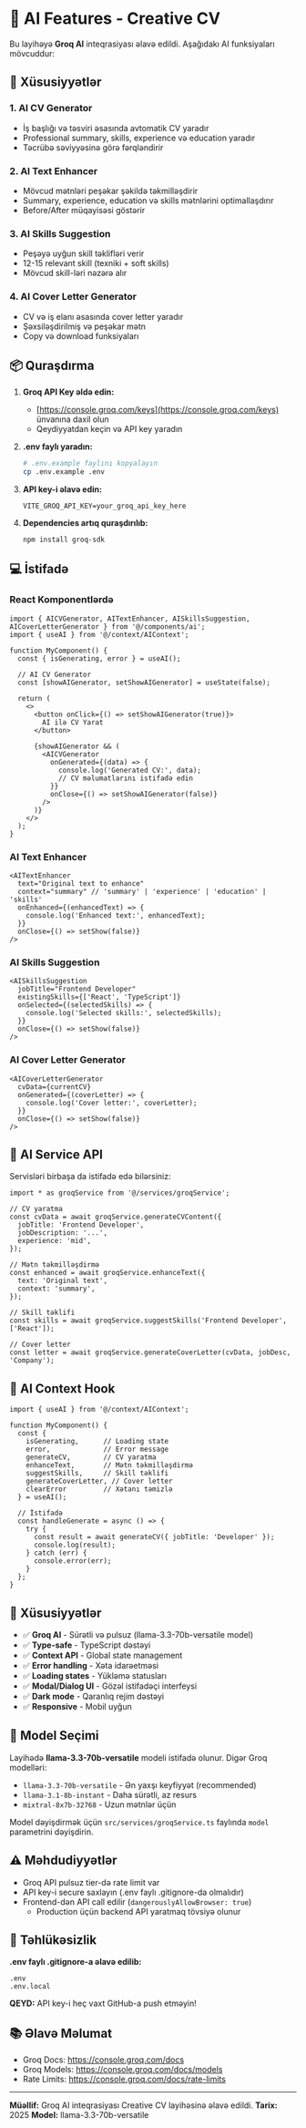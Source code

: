 # 🤖 AI Features - Creative CV

Bu layihəyə **Groq AI** inteqrasiyası əlavə edildi. Aşağıdakı AI funksiyaları mövcuddur:

## 🚀 Xüsusiyyətlər

### 1. **AI CV Generator**
- İş başlığı və təsviri əsasında avtomatik CV yaradır
- Professional summary, skills, experience və education yaradır
- Təcrübə səviyyəsinə görə fərqləndirir

### 2. **AI Text Enhancer**
- Mövcud mətnləri peşəkar şəkildə təkmilləşdirir
- Summary, experience, education və skills mətnlərini optimallaşdırır
- Before/After müqayisəsi göstərir

### 3. **AI Skills Suggestion**
- Peşəyə uyğun skill təklifləri verir
- 12-15 relevant skill (texniki + soft skills)
- Mövcud skill-ləri nəzərə alır

### 4. **AI Cover Letter Generator**
- CV və iş elanı əsasında cover letter yaradır
- Şəxsiləşdirilmiş və peşəkar mətn
- Copy və download funksiyaları

## 📦 Quraşdırma

1. **Groq API Key əldə edin:**
   - [https://console.groq.com/keys](https://console.groq.com/keys) ünvanına daxil olun
   - Qeydiyyatdan keçin və API key yaradın

2. **.env faylı yaradın:**
   ```bash
   # .env.example faylını kopyalayın
   cp .env.example .env
   ```

3. **API key-i əlavə edin:**
   ```env
   VITE_GROQ_API_KEY=your_groq_api_key_here
   ```

4. **Dependencies artıq quraşdırılıb:**
   ```bash
   npm install groq-sdk
   ```

## 💻 İstifadə

### React Komponentlərdə

```tsx
import { AICVGenerator, AITextEnhancer, AISkillsSuggestion, AICoverLetterGenerator } from '@/components/ai';
import { useAI } from '@/context/AIContext';

function MyComponent() {
  const { isGenerating, error } = useAI();
  
  // AI CV Generator
  const [showAIGenerator, setShowAIGenerator] = useState(false);
  
  return (
    <>
      <button onClick={() => setShowAIGenerator(true)}>
        AI ilə CV Yarat
      </button>
      
      {showAIGenerator && (
        <AICVGenerator
          onGenerated={(data) => {
            console.log('Generated CV:', data);
            // CV məlumatlarını istifadə edin
          }}
          onClose={() => setShowAIGenerator(false)}
        />
      )}
    </>
  );
}
```

### AI Text Enhancer

```tsx
<AITextEnhancer
  text="Original text to enhance"
  context="summary" // 'summary' | 'experience' | 'education' | 'skills'
  onEnhanced={(enhancedText) => {
    console.log('Enhanced text:', enhancedText);
  }}
  onClose={() => setShow(false)}
/>
```

### AI Skills Suggestion

```tsx
<AISkillsSuggestion
  jobTitle="Frontend Developer"
  existingSkills={['React', 'TypeScript']}
  onSelected={(selectedSkills) => {
    console.log('Selected skills:', selectedSkills);
  }}
  onClose={() => setShow(false)}
/>
```

### AI Cover Letter Generator

```tsx
<AICoverLetterGenerator
  cvData={currentCV}
  onGenerated={(coverLetter) => {
    console.log('Cover letter:', coverLetter);
  }}
  onClose={() => setShow(false)}
/>
```

## 🔧 AI Service API

Servisləri birbaşa da istifadə edə bilərsiniz:

```tsx
import * as groqService from '@/services/groqService';

// CV yaratma
const cvData = await groqService.generateCVContent({
  jobTitle: 'Frontend Developer',
  jobDescription: '...',
  experience: 'mid',
});

// Mətn təkmilləşdirmə
const enhanced = await groqService.enhanceText({
  text: 'Original text',
  context: 'summary',
});

// Skill təklifi
const skills = await groqService.suggestSkills('Frontend Developer', ['React']);

// Cover letter
const letter = await groqService.generateCoverLetter(cvData, jobDesc, 'Company');
```

## 🎯 AI Context Hook

```tsx
import { useAI } from '@/context/AIContext';

function MyComponent() {
  const { 
    isGenerating,      // Loading state
    error,             // Error message
    generateCV,        // CV yaratma
    enhanceText,       // Mətn təkmilləşdirmə
    suggestSkills,     // Skill təklifi
    generateCoverLetter, // Cover letter
    clearError         // Xətanı təmizlə
  } = useAI();
  
  // İstifadə
  const handleGenerate = async () => {
    try {
      const result = await generateCV({ jobTitle: 'Developer' });
      console.log(result);
    } catch (err) {
      console.error(err);
    }
  };
}
```

## 🌟 Xüsusiyyətlər

- ✅ **Groq AI** - Sürətli və pulsuz (llama-3.3-70b-versatile model)
- ✅ **Type-safe** - TypeScript dəstəyi
- ✅ **Context API** - Global state management
- ✅ **Error handling** - Xəta idarəetməsi
- ✅ **Loading states** - Yükləmə statusları
- ✅ **Modal/Dialog UI** - Gözəl istifadəçi interfeysi
- ✅ **Dark mode** - Qaranlıq rejim dəstəyi
- ✅ **Responsive** - Mobil uyğun

## 📝 Model Seçimi

Layihədə **llama-3.3-70b-versatile** modeli istifadə olunur. Digər Groq modelləri:

- `llama-3.3-70b-versatile` - Ən yaxşı keyfiyyət (recommended)
- `llama-3.1-8b-instant` - Daha sürətli, az resurs
- `mixtral-8x7b-32768` - Uzun mətnlər üçün

Model dəyişdirmək üçün `src/services/groqService.ts` faylında `model` parametrini dəyişdirin.

## ⚠️ Məhdudiyyətlər

- Groq API pulsuz tier-də rate limit var
- API key-i secure saxlayın (.env faylı .gitignore-da olmalıdır)
- Frontend-dən API call edilir (`dangerouslyAllowBrowser: true`)
  - Production üçün backend API yaratmaq tövsiyə olunur

## 🔐 Təhlükəsizlik

**.env faylı .gitignore-a əlavə edilib:**
```gitignore
.env
.env.local
```

**QEYD:** API key-i heç vaxt GitHub-a push etməyin!

## 📚 Əlavə Məlumat

- Groq Docs: https://console.groq.com/docs
- Groq Models: https://console.groq.com/docs/models
- Rate Limits: https://console.groq.com/docs/rate-limits

---

**Müəllif:** Groq AI inteqrasiyası Creative CV layihəsinə əlavə edildi.
**Tarix:** 2025
**Model:** llama-3.3-70b-versatile
